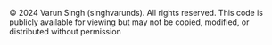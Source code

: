 © 2024 Varun Singh (singhvarunds). All rights reserved. This code is publicly available for viewing but may not be copied, modified, or distributed without permission
